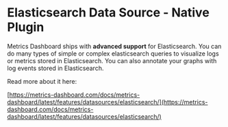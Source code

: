 # Elasticsearch Data Source - Native Plugin

Metrics Dashboard ships with **advanced support** for Elasticsearch. You can do many types of simple or complex elasticsearch queries to visualize logs or metrics stored in Elasticsearch. You can also annotate your graphs with log events stored in Elasticsearch.

Read more about it here:

[https://metrics-dashboard.com/docs/metrics-dashboard/latest/features/datasources/elasticsearch/](https://metrics-dashboard.com/docs/metrics-dashboard/latest/features/datasources/elasticsearch/)
